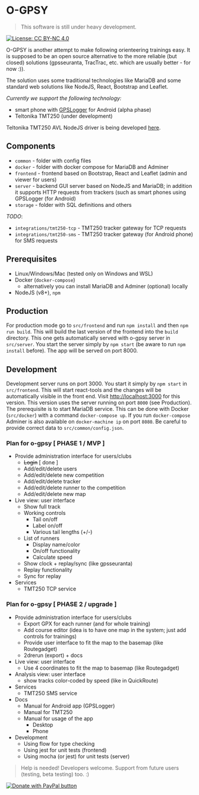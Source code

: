 # O-GPSY

> This software is still under heavy development.

[![License: CC BY-NC 4.0](https://img.shields.io/badge/License-CC%20BY--NC%204.0-lightgrey.svg)](https://creativecommons.org/licenses/by-nc/4.0/)

O-GPSY is another attempt to make following orienteering trainings easy. It is supposed to be an open source alternative to the more reliable (but closed) solutions (gpsseuranta, TracTrac, etc. which are usually better - for now :)).

The solution uses some traditional technologies like MariaDB and some standard web solutions like NodeJS, React, Bootstrap and Leaflet.

*Currently we support the following technology:*

* smart phone with [GPSLogger](http://gpslogger.app) for Android (alpha phase)
* Teltonika TMT250 (under development)

Teltonika TMT250 AVL NodeJS driver is being developed [here](http://github.com/klemenkenda/tmt250-node).

## Components

* `common` - folder with config files
* `docker` - folder with docker compose for MariaDB and Adminer
* `frontend` - frontend based on Bootstrap, React and Leaflet (admin and viewer for users)
* `server` - backend GUI server based on NodeJS and MariaDB; in addition it supports HTTP requests from trackers (such as smart phones using GPSLogger (for Android)
* `storage` - folder with SQL definitions and others

*TODO*:

* `integrations/tmt250-tcp` - TMT250 tracker gateway for TCP requests
* `integrations/tmt250-sms` - TMT250 tracker gateway (for Android phone) for SMS requests

## Prerequisites

* Linux/Windows/Mac (tested only on Windows and WSL)
* Docker (`docker-compose`)
  * alternatively you can install MariaDB and Adminer (optional) locally
* NodeJS (v8+), `npm`

## Production

For production mode go to `src/frontend` and run `npm install` and then `npm run build`. This will build the last version of the frontend into the `build` directory. This one gets automatically served with o-gpsy server in `src/server`. You start the server simply by `npm start` (be aware to run `npm install` before). The app will be served on port 8000.

## Development

Development server runs on port 3000. You start it simply by `npm start` in `src/frontend`. This will start react-tools and the changes will be automatically visible in the front end. Visit [http://localhost:3000](http://localhost:3000) for this version. This version uses the server running on port `8000` (see Production). The prerequisite is to start MariaDB service. This can be done with Docker (`src/docker`) with a command `docker-compose up`. If you run `docker-compose` Adminer is also available on `docker-machine ip` on port `8080`. Be careful to provide correct data to `src/common/config.json`.

### Plan for o-gpsy [ PHASE 1 / MVP ]

* Provide administration interface for users/clubs
   * <del>Login</del> [ done ]
   * Add/edit/delete users
   * Add/edit/delete new competition
   * Add/edit/delete tracker
   * Add/edit/delete runner to the competition
   * Add/edit/delete new map
* Live view: user interface
   * Show full track
   * Working controls
       * Tail on/off
       * Label on/off
       * Various tail lengths (+/-)
   * List of runners
       * Display name/color
       * On/off functionality
       * Calculate speed
   * Show clock + replay/sync (like gpsseuranta)
   * Replay functionality
   * Sync for replay
* Services
   * TMT250 TCP service

### Plan for o-gpsy [ PHASE 2 / upgrade ]

* Provide administration interface for users/clubs
   * Export GPX for each runner (and for whole training)
   * Add course editor (idea is to have one map in the system; just add controls for trainings)
   * Provide user interface to fit the map to the basemap (like Routegadget)
   * 2drerun (export) + docs
* Live view: user interface
   * Use 4 coordinates to fit the map to basemap (like Routegadget)
* Analysis view: user interface
   * show tracks color-coded by speed (like in QuickRoute)
* Services
   * TMT250 SMS service
* Docs
   * Manual for Android app (GPSLogger)
   * Manual for TMT250
   * Manual for usage of the app
       * Desktop
       * Phone
* Development
   * Using flow for type checking
   * Using jest for unit tests (frontend)
   * Using mocha (or jest) for unit tests (server)

> Help is needed! Developers welcome. Support from future users (testing, beta testing) too. :)



[<image src="https://www.paypalobjects.com/en_US/i/btn/btn_donateCC_LG.gif" border="0" name="submit" title="PayPal - The safer, easier way to pay online!" alt="Donate with PayPal button" />](https://www.paypal.com/cgi-bin/webscr?cmd=_donations&business=8NMLS5RYUERDL&currency_code=EUR&source=url)
